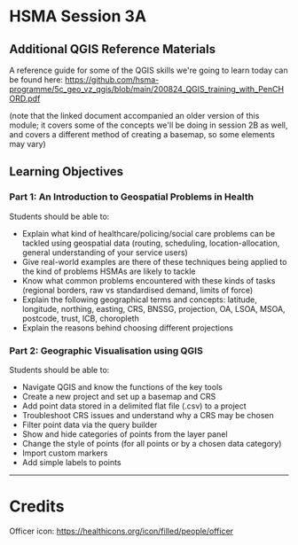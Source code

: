 # HSMA Session 3A

## Additional QGIS Reference Materials

A reference guide for some of the QGIS skills we're going to learn today can be found here: https://github.com/hsma-programme/5c_geo_vz_qgis/blob/main/200824_QGIS_training_with_PenCHORD.pdf

(note that the linked document accompanied an older version of this module; it covers some of the concepts we'll be doing in session 2B as well, and covers a different method of creating a basemap, so some elements may vary)

## Learning Objectives

### Part 1: An Introduction to Geospatial Problems in Health

Students should be able to:

- Explain what kind of healthcare/policing/social care problems can be tackled using geospatial data (routing, scheduling, location-allocation, general understanding of your service users)
- Give real-world examples are there of these techniques being applied to the kind of problems HSMAs are likely to tackle
- Know what common problems encountered with these kinds of tasks (regional borders, raw vs standardised demand, limits of force)
- Explain the following geographical terms and concepts: latitude, longitude, northing, easting, CRS, BNSSG, projection, OA, LSOA, MSOA, postcode, trust, ICB, choropleth
- Explain the reasons behind choosing different projections

### Part 2: Geographic Visualisation using QGIS

Students should be able to:

- Navigate QGIS and know the functions of the key tools
- Create a new project and set up a basemap and CRS
- Add point data stored in a delimited flat file (.csv) to a project
- Troubleshoot CRS issues and understand why a CRS may be chosen
- Filter point data via the query builder
- Show and hide categories of points from the layer panel
- Change the style of points (for all points or by a chosen data category)
- Import custom markers
- Add simple labels to points


---
# Credits

Officer icon: https://healthicons.org/icon/filled/people/officer
